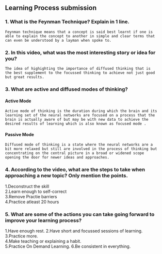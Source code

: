 ## Learning Process submission

### 1. What is the Feynman Technique? Explain in 1 line.
    Feynman technique means that a concept is said best learnt if one is able to explain the concept to another in simple and clear terms that can even be understood by a layman when spoke to.

### 2. In this video, what was the most interesting story or idea for you?
    The idea of highighting the importance of diffused thinking that is the best supplement to the focussed thinking to achieve not just good but great results.

### 3. What are active and diffused modes of thinking?

#### Active Mode
    Active mode of thinking is the duration during which the brain and its learning set of the neural networks are focused on a process that the brain is actually aware of but may be with new data to achieve the desired results of learning which is also known as focused mode .
#### Passive Mode
    Diffused mode of thinking is a state where the neural networks are a bit more relaxed but still are involved in the process of thinking but concentrating on the central picture in a broad or widened scope opening the door for newer ideas and approaches.

### 4. According to the video, what are the steps to take when approaching a new topic? Only mention the points.
   1.Deconstruct the skill  
   2.Learn enough to self-correct  
   3.Remove Practie barriers  
   4.Practice atleast 20 hours  

### 5. What are some of the actions you can take going forward to improve your learning process?

   1.Have enough rest.
   2.Have short and focussed sessions of learning.  
   3.Practice more.  
   4.Make teaching or explaining a habit.  
   5.Practice On Demand Learning.
   6.Be consistent in everything.
